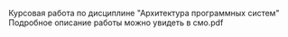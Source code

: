 Курсовая работа по дисциплине "Архитектура программных систем"
Подробное описание работы можно увидеть в смо.pdf
